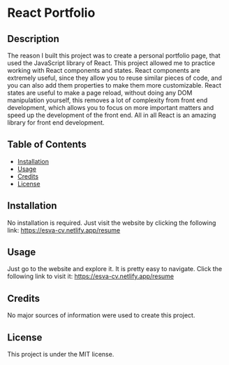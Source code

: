 # React Portfolio

## Description

The reason I built this project was to create a personal portfolio page, that used the JavaScript library of React. This project allowed me to practice working with React components and states. React components are extremely useful, since they allow you to reuse similar pieces of code, and you can also add them properties to make them more customizable. React states are useful to make a page reload, without doing any DOM manipulation yourself, this removes a lot of complexity from front end development, which allows you to focus on more important matters and speed up the development of the front end. All in all React is an amazing library for front end development.

## Table of Contents

- [Installation](#installation)
- [Usage](#usage)
- [Credits](#credits)
- [License](#license)

## Installation

No installation is required. Just visit the website by clicking the following link: https://esva-cv.netlify.app/resume

## Usage

Just go to the website and explore it. It is pretty easy to navigate. Click the following link to visit it: https://esva-cv.netlify.app/resume

## Credits

No major sources of information were used to create this project.

## License

This project is under the MIT license.
